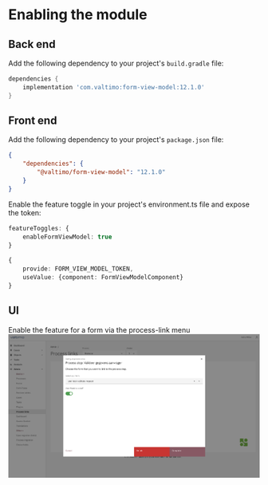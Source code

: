 # Enabling the module

## Back end
Add the following dependency to your project's `build.gradle` file:

```gradle
dependencies {
    implementation 'com.valtimo:form-view-model:12.1.0'
}
```

## Front end

Add the following dependency to your project's `package.json` file:
```json
{
    "dependencies": {
        "@valtimo/form-view-model": "12.1.0"
    }
}
```
Enable the feature toggle in your project's environment.ts file and expose the token:
```typescript
featureToggles: {
    enableFormViewModel: true
}
```

```typescript
{
    provide: FORM_VIEW_MODEL_TOKEN,
    useValue: {component: FormViewModelComponent}
}
```

## UI

Enable the feature for a form via the process-link menu
![enable toggle](img/enable-toggle.png)
